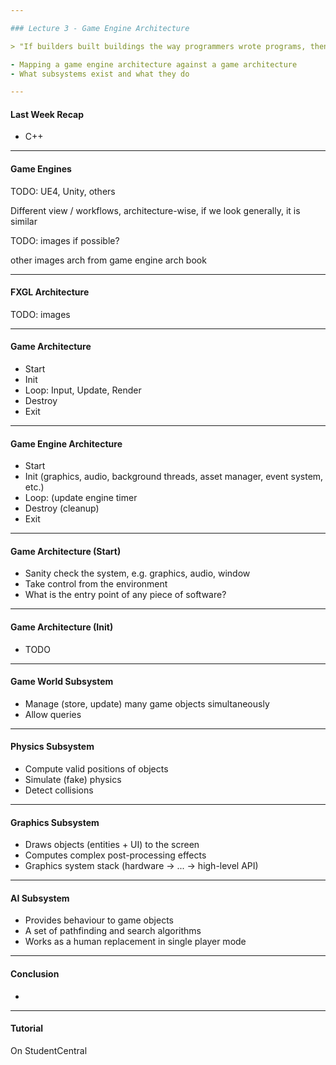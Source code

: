 ```yaml
---

### Lecture 3 - Game Engine Architecture

> "If builders built buildings the way programmers wrote programs, then the first woodpecker that came along would destroy civilization." - Gerald Weinberg

- Mapping a game engine architecture against a game architecture
- What subsystems exist and what they do

---
```


#### Last Week Recap

- C++

---

#### Game Engines

TODO: UE4, Unity, others


Different view / workflows, architecture-wise, if we look generally, it is similar

TODO: images if possible?

other images arch from game engine arch book


---

#### FXGL Architecture

TODO: images


---

#### Game Architecture

- Start
- Init
- Loop: Input, Update, Render
- Destroy
- Exit

---

#### Game Engine Architecture

- Start
- Init (graphics, audio, background threads, asset manager, event system, etc.)
- Loop: (update engine timer
- Destroy (cleanup)
- Exit


---

#### Game Architecture (Start)

- Sanity check the system, e.g. graphics, audio, window
- Take control from the environment
- What is the entry point of any piece of software?


---

#### Game Architecture (Init)

- TODO




---

#### Game World Subsystem

- Manage (store, update) many game objects simultaneously
- Allow queries


---

#### Physics Subsystem

- Compute valid positions of objects
- Simulate (fake) physics
- Detect collisions


---

#### Graphics Subsystem

- Draws objects (entities + UI) to the screen
- Computes complex post-processing effects
- Graphics system stack (hardware -> ... -> high-level API)


---

#### AI Subsystem

- Provides behaviour to game objects
- A set of pathfinding and search algorithms
- Works as a human replacement in single player mode





---

#### Conclusion

- 

---

#### Tutorial

On StudentCentral